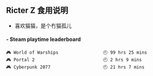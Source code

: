 ## Ricter Z 食用说明
- 喜欢猫猫，是个冇猫孤儿

<!-- steam-box start -->
#### - Steam playtime leaderboard
```text
🎮 World of Warships                 🕘 99 hrs 25 mins
🎮 Portal 2                          🕘 2 hrs 9 mins
🎮 Cyberpunk 2077                    🕘 21 hrs 7 mins
```
<!-- Powered by https://github.com/YouEclipse/steam-box . -->
<!-- steam-box end -->
